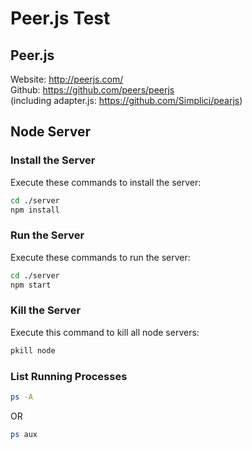 # Peer.js Test

## Peer.js
Website: http://peerjs.com/  
Github: https://github.com/peers/peerjs  
(including adapter.js: https://github.com/Simplici/pearjs)

## Node Server

### Install the Server
Execute these commands to install the server:
```bash
cd ./server
npm install
```

### Run the Server
Execute these commands to run the server:
```bash
cd ./server
npm start
```

### Kill the Server
Execute this command to kill all node servers:
```bash
pkill node
```

### List Running Processes
```bash
ps -A
```
OR
```bash
ps aux
```
